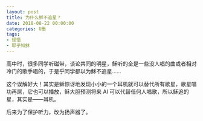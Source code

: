 ```yaml
---
layout: post
title: 为什么稣不追星？
date: 2018-08-22 00:00:00
categories: U墨
tags:
- 怪悟
- 耶乎知稣
---
```

高中时，很多同学听磁带，谈论共同的明星，稣听的全是一些没人唱的曲或者相对冷门的歌手唱的，于是乎同学都以为稣不追星……

这个误解好大！其实是稣惊讶地发现小小的一个耳机就可以替代所有歌星，歌星唱功再屌，它也可以播放，稣大胆预测将来 AI 可以代替任何人唱歌，所以稣追的星，其实是——耳机。

后来为了保护听力，改为扬声器了。
